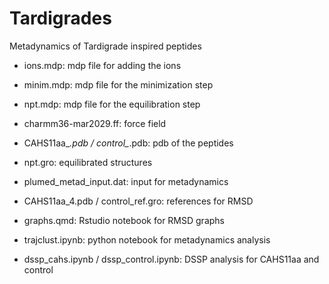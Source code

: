 # Tardigrades
Metadynamics of Tardigrade inspired peptides
- ions.mdp: mdp file for adding the ions
- minim.mdp: mdp file for the minimization step
- npt.mdp: mdp file for the equilibration step
- charmm36-mar2029.ff: force field
- CAHS11aa_*.pdb / control_*.pdb: pdb of the peptides
- npt.gro: equilibrated structures
- plumed_metad_input.dat: input for metadynamics
- CAHS11aa_4.pdb / control_ref.gro: references for RMSD

- graphs.qmd: Rstudio notebook for RMSD graphs
- trajclust.ipynb: python notebook for metadynamics analysis
- dssp_cahs.ipynb / dssp_control.ipynb: DSSP analysis for CAHS11aa and control
